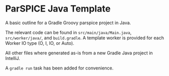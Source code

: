 # ParSPICE Java Template
A basic outline for a Gradle Groovy parspice project in Java.

The relevant code can be found in `src/main/java/Main.java`, `src/worker/java/`, and `build.gradle`. A template worker is provided for each Worker IO type (O, I, IO, or Auto).

All other files where generated as-is from a new Gradle Java project in IntelliJ.

A `gradle run` task has been added for convenience.
